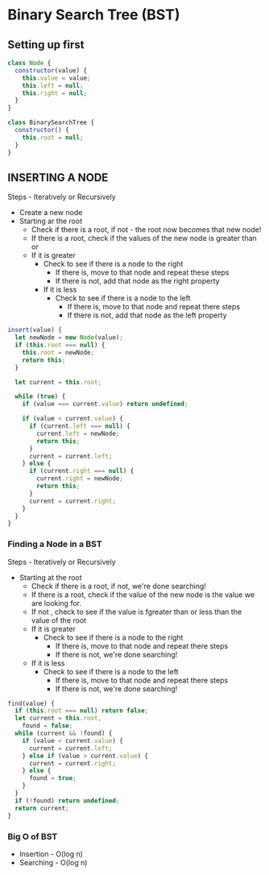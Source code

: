 # Binary Search Tree (BST)

## Setting up first

```js
class Node {
  constructor(value) {
    this.value = value;
    this.left = null;
    this.right = null;
  }
}

class BinarySearchTree {
  constructor() {
    this.root = null;
  }
}
```

## INSERTING A NODE

Steps - Iteratively or Recursively

- Create a new node
- Starting ar the root
  - Check if there is a root, if not - the root now becomes that new node!
  - If there is a root, check if the values of the new node is greater than or
  - If it is greater
    - Check to see if there is a node to the right
      - If there is, move to that node and repeat these steps
      - If there is not, add that node as the right property
    - If it is less
      - Check to see if there is a node to the left
        - If there is, move to that node and repeat there steps
        - If there is not, add that node as the left property

```js
insert(value) {
  let newNode = new Node(value);
  if (this.root === null) {
    this.root = newNode;
    return this;
  }

  let current = this.root;

  while (true) {
    if (value === current.value) return undefined;

    if (value < current.value) {
      if (current.left === null) {
        current.left = newNode;
        return this;
      }
      current = current.left;
    } else {
      if (current.right === null) {
        current.right = newNode;
        return this;
      }
      current = current.right;
    }
  }
}
```

### Finding a Node in a BST

Steps - Iteratively or Recursively

- Starting at the root
  - Check if there is a root, if not, we're done searching!
  - If there is a root, check if the value of the new node is the value we are looking for.
  - If not , check to see if the value is fgreater than or less than the value of the root
  - If it is greater
    - Check to see if there is a node to the right
      - If there is, move to that node and repeat there steps
      - If there is not, we're done searching!
  - If it is less
    - Check to see if there is a node to the left
      - If there is, move to that node and repeat there steps
      - If there is not, we're done searching!

```js
find(value) {
  if (this.root === null) return false;
  let current = this.root,
    found = false;
  while (current && !found) {
    if (value < current.value) {
      current = current.left;
    } else if (value > current.value) {
      current = current.right;
    } else {
      found = true;
    }
  }
  if (!found) return undefined;
  return current;
}
```

### Big O of BST

- Insertion - O(log n)
- Searching - O(log n)
